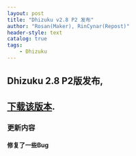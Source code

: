 ```yaml
---
layout: post
title: "Dhizuku v2.8 P2 发布"
author: "Rosan(Maker), RinCynar(Repost)"
header-style: text
catalog: true
tags:
    - Dhizuku
---
```


## Dhizuku 2.8 P2版发布,
## [下载该版本](/file/Dhizuku-v2.8P2.apk).

### 更新内容

#### 修复了一些Bug
